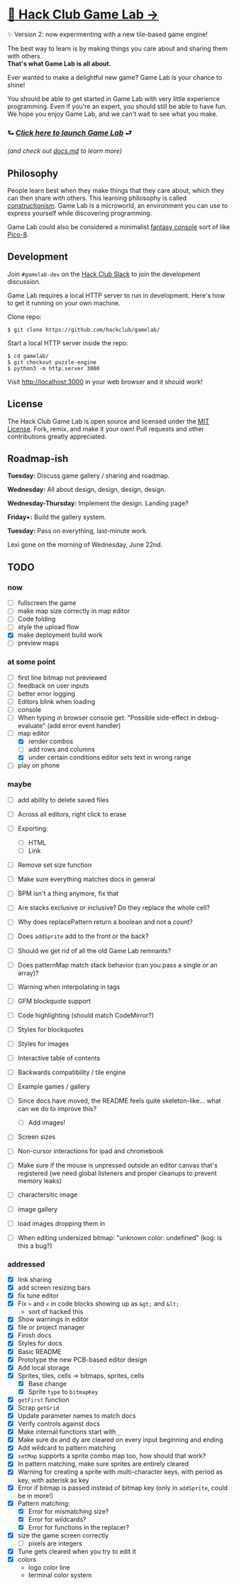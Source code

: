 # [👾 Hack Club Game Lab →](#)

✨ Version 2: now experimenting with a new tile-based game engine!

The best way to learn is by making things you care about and sharing them with others.  
**That's what Game Lab is all about.**

Ever wanted to make a delightful new game? Game Lab is your chance to shine!

You should be able to get started in Game Lab with very little experience programming. Even if you're an expert, you should still be able to have fun. We hope you enjoy Game Lab, and we can't wait to see what you make.

### ⮑ _**[Click here to launch Game Lab](#)**_ ⮐
_(and check out [docs.md](/docs.md) to learn more)_

## Philosophy

People learn best when they make things that they care about, which they can then share with others. This learning philosophy is called [constructionism](https://en.wikipedia.org/wiki/Constructionism_(learning_theory)). Game Lab is a microworld, an environment you can use to express yourself while discovering programming.

Game Lab could also be considered a minimalist [fantasy console](https://en.wikipedia.org/wiki/Fantasy_video_game_console) sort of like [Pico-8](https://www.lexaloffle.com/pico-8.php).

## Development

Join `#gamelab-dev` on the [Hack Club Slack](https://hackclub.com/slack/) to join the development discussion.

Game Lab requires a local HTTP server to run in development. Here's how to get it running on your own machine.

Clone repo:

```
$ git clone https://github.com/hackclub/gamelab/
```

Start a local HTTP server inside the repo:

```
$ cd gamelab/
$ git checkout puzzle-engine
$ python3 -m http.server 3000
```

Visit <http://localhost:3000> in your web browser and it should work!

## License

The Hack Club Game Lab is open source and licensed under the [MIT License](./LICENSE). Fork, remix, and make it your own! Pull requests and other contributions greatly appreciated.

## Roadmap-ish

**Tuesday:** Discuss game gallery / sharing and roadmap.

**Wednesday:** All about design, design, design, design.

**Wednesday-Thursday:** Implement the design. Landing page?

**Friday+:** Build the gallery system.

**Tuesday:** Pass on everything, last-minute work.

Lexi gone on the morning of Wednesday, June 22nd.

## TODO

### now
- [ ] fullscreen the game
- [ ] make map size correctly in map editor
- [ ] Code folding
- [ ] style the upload flow
- [x] make deployment build work
- [ ] preview maps

### at some point

- [ ] first line bitmap not previewed
- [ ] feedback on user inputs
- [ ] better error logging
- [ ] Editors blink when loading
- [ ] console
- [ ] When typing in browser console get: "Possible side-effect in debug-evaluate" (add error event handler)
- [ ] map editor
  - [x] render combos
  - [ ] add rows and columns
  - [x] under certain conditions editor sets text in wrong range
- [ ] play on phone

### maybe

- [ ] add ability to delete saved files
- [ ] Across all editors, right click to erase
- [ ] Exporting:
  - [ ] HTML
  - [ ] Link
- [ ] Remove set size function
- [ ] Make sure everything matches docs in general
- [ ] BPM isn't a thing anymore, fix that
- [ ] Are stacks exclusive or inclusive? Do they replace the whole cell?
- [ ] Why does replacePattern return a boolean and not a count?
- [ ] Does `addSprite` add to the front or the back?
- [ ] Should we get rid of all the old Game Lab remnants?
- [ ] Does patternMap match stack behavior (can you pass a single *or* an array)?
- [ ] Warning when interpolating in tags
- [ ] GFM blockquote support
- [ ] Code highlighting (should match CodeMirror?)
- [ ] Styles for blockquotes
- [ ] Styles for images
- [ ] Interactive table of contents
- [ ] Backwards compatibility / tile engine
- [ ] Example games / gallery
- [ ] Since docs have moved, the README feels quite skeleton-like... what can we do to improve this?
  - [ ] Add images!
- [ ] Screen sizes
- [ ] Non-cursor interactions for ipad and chromebook
- [ ] Make sure if the mouse is unpressed outside an editor canvas that's registered (we need global listeners and proper cleanups to prevent memory leaks)
- [ ] charactersitic image
- [ ] image gallery
- [ ] load images dropping them in
- [ ] When editing undersized bitmap: "unknown color: undefined" (kog: is this a bug?)


### addressed
- [x] link sharing
- [x] add screen resizing bars
- [x] fix tune editor
- [x] Fix `>` and `<` in code blocks showing up as `&gt;` and `&lt;`
  - sort of hacked this
- [x] Show warnings in editor
- [x] file or project manager
- [x] Finish docs
- [x] Styles for docs
- [x] Basic README
- [x] Prototype the new PCB-based editor design
- [x] Add local storage
- [x] Sprites, tiles, cells -> bitmaps, sprites, cells
  - [x] Base change
  - [x] Sprite `type` to `bitmapKey`
- [x] `getFirst` function
- [x] Scrap `getGrid`
- [x] Update parameter names to match docs
- [x] Verify controls against docs
- [x] Make internal functions start with `_`
- [x] Make sure dx and dy are cleared on every input beginning and ending
- [x] Add wildcard to pattern matching
- [x] `setMap` supports a sprite combo map too, how should that work?
- [x] In pattern matching, make sure sprites are entirely cleared
- [x] Warning for creating a sprite with multi-character keys, with period as key, with asterisk as key
- [x] Error if bitmap is passed instead of bitmap key (only in `addSprite`, could be in more!)
- [x] Pattern matching:
  - [x] Error for mismatching size?
  - [x] Error for wildcards?
  - [x] Error for functions in the replacer?
- [x] size the game screen correctly
  - [ ] pixels are integers
- [x] Tune gets cleared when you try to edit it
- [x] colors
  - logo color line
  - terminal color system



